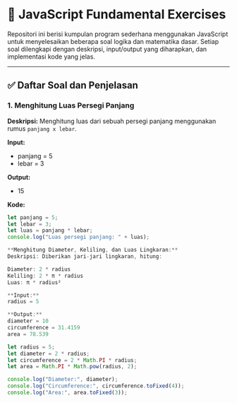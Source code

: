 # 📐 JavaScript Fundamental Exercises

Repositori ini berisi kumpulan program sederhana menggunakan JavaScript untuk menyelesaikan beberapa soal logika dan matematika dasar. Setiap soal dilengkapi dengan deskripsi, input/output yang diharapkan, dan implementasi kode yang jelas.

---

## ✅ Daftar Soal dan Penjelasan

### 1. Menghitung Luas Persegi Panjang

**Deskripsi:**
Menghitung luas dari sebuah persegi panjang menggunakan rumus `panjang x lebar`.

**Input:**
- panjang = 5
- lebar = 3

**Output:**
- 15

**Kode:**
```javascript
let panjang = 5;
let lebar = 3;
let luas = panjang * lebar;
console.log("Luas persegi panjang: " + luas);

**Menghitung Diameter, Keliling, dan Luas Lingkaran:**
Deskripsi: Diberikan jari-jari lingkaran, hitung:

Diameter: 2 * radius
Keliling: 2 * π * radius
Luas: π * radius²

**Input:**
radius = 5

**Output:**
diameter = 10
circumference = 31.4159
area = 78.539

let radius = 5;
let diameter = 2 * radius;
let circumference = 2 * Math.PI * radius;
let area = Math.PI * Math.pow(radius, 2);

console.log("Diameter:", diameter);
console.log("Circumference:", circumference.toFixed(4));
console.log("Area:", area.toFixed(3));



